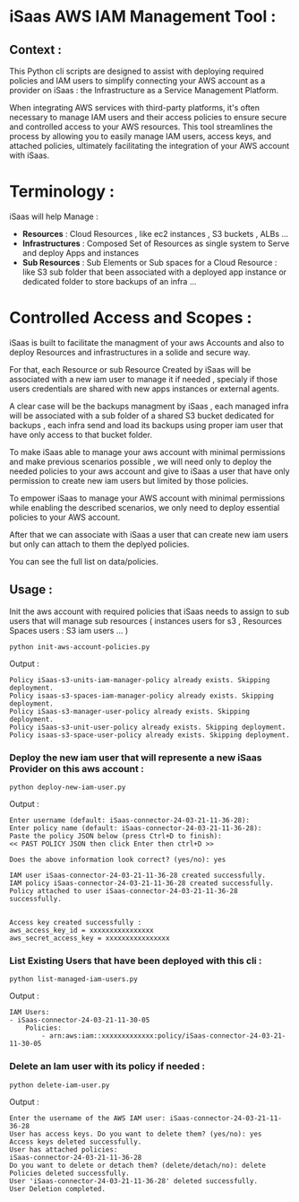 
# iSaas AWS IAM Management Tool : 


## Context : 

This Python cli scripts are designed to assist with deploying required policies and IAM users to simplify connecting your AWS account as a provider on iSaas : the Infrastructure as a Service Management Platform.

When integrating AWS services with third-party platforms, it's often necessary to manage IAM users and their access policies to ensure secure and controlled access to your AWS resources. This tool streamlines the process by allowing you to easily manage IAM users, access keys, and attached policies, ultimately facilitating the integration of your AWS account with iSaas.

# Terminology : 
iSaas will help Manage :
- **Resources** : Cloud Resources , like ec2 instances , S3 buckets , ALBs ...
- **Infrastructures** : Composed Set of Resources as single system to Serve and deploy Apps and instances
- **Sub Resources** : Sub Elements or Sub spaces for a Cloud Resource : like S3 sub folder that been associated with a deployed app instance or dedicated folder to store backups of an infra ...


# Controlled Access and Scopes :
iSaas is built to facilitate the managment of your aws Accounts and also to deploy Resources and infrastructures in a solide and secure way.


For that, each Resource or sub Resource Created by iSaas will be associated with a new iam user to manage it if needed , specialy if those users credentials are shared with new apps instances or external agents.


A clear case will be the backups managment by iSaas , each managed infra will be associated with a sub folder of a shared S3 bucket dedicated for backups , each infra send and load its backups using proper iam user that have only access to that bucket folder.


To make iSaas able to manage your aws account with minimal permissions and make previous scenarios possible , we will need only to deploy the needed policies to your aws account and give to iSaas a user that have only permission to create new iam users but limited by those policies.


To empower iSaas to manage your AWS account with minimal permissions while enabling the described scenarios, we only need to deploy essential policies to your AWS account.


After that we can associate with iSaas a user that can create new iam users but only can attach to them the deplyed policies.


You can see the full list on data/policies.


## Usage : 


Init the aws account with required policies that iSaas needs to assign to sub users that will manage sub resources ( instances users for s3 , Resources Spaces users : S3 iam users ... )

```
python init-aws-account-policies.py 
```
Output : 
```
Policy iSaas-s3-units-iam-manager-policy already exists. Skipping deployment.
Policy isaas-s3-spaces-iam-manager-policy already exists. Skipping deployment.
Policy iSaas-s3-manager-user-policy already exists. Skipping deployment.
Policy iSaas-s3-unit-user-policy already exists. Skipping deployment.
Policy isaas-s3-space-user-policy already exists. Skipping deployment.

```

### Deploy the new iam user that will represente a new iSaas Provider on this aws account : 

```
python deploy-new-iam-user.py 
```
Output : 
```
Enter username (default: iSaas-connector-24-03-21-11-36-28): 
Enter policy name (default: iSaas-connector-24-03-21-11-36-28): 
Paste the policy JSON below (press Ctrl+D to finish):
<< PAST POLICY JSON then click Enter then ctrl+D >>

Does the above information look correct? (yes/no): yes

IAM user iSaas-connector-24-03-21-11-36-28 created successfully.
IAM policy iSaas-connector-24-03-21-11-36-28 created successfully.
Policy attached to user iSaas-connector-24-03-21-11-36-28 successfully.


Access key created successfully :
aws_access_key_id = xxxxxxxxxxxxxxxx
aws_secret_access_key = xxxxxxxxxxxxxxxx
```

### List Existing Users that have been deployed with this cli :

```
python list-managed-iam-users.py 
```
Output : 

```
IAM Users:
- iSaas-connector-24-03-21-11-30-05
    Policies:
        - arn:aws:iam::xxxxxxxxxxxxx:policy/iSaas-connector-24-03-21-11-30-05

```

### Delete an Iam user with its policy if needed :

```
python delete-iam-user.py 
```
Output : 
```
Enter the username of the AWS IAM user: iSaas-connector-24-03-21-11-36-28
User has access keys. Do you want to delete them? (yes/no): yes
Access keys deleted successfully.
User has attached policies:
iSaas-connector-24-03-21-11-36-28
Do you want to delete or detach them? (delete/detach/no): delete
Policies deleted successfully.
User 'iSaas-connector-24-03-21-11-36-28' deleted successfully.
User Deletion completed.
```